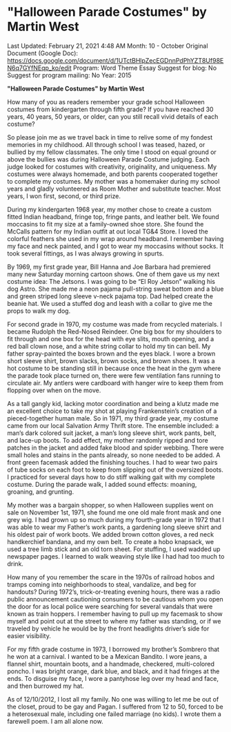 # "Halloween Parade Costumes" by Martin West

Last Updated: February 21, 2021 4:48 AM
Month: 10 - October
Original Document (Google Doc): https://docs.google.com/document/d/1UTctBHlpZecEGDnnPdPhYZT8Uf98EN6q7GYfNEqp_ko/edit
Program: Word Theme Essay
Suggest for blog: No
Suggest for program mailing: No
Year: 2015

**"Halloween Parade Costumes" by Martin West**

How many of you as readers remember your grade school Halloween costumes from kindergarten through fifth grade? If you have reached 30 years, 40 years, 50 years, or older, can you still recall vivid details of each costume?

So please join me as we travel back in time to relive some of my fondest memories in my childhood. All through school I was teased, hazed, or bullied by my fellow classmates. The only time I stood on equal ground or above the bullies was during Halloween Parade Costume judging. Each judge looked for costumes with creativity, originality, and uniqueness. My costumes were always homemade, and both parents cooperated together to complete my costumes. My mother was a homemaker during my school years and gladly volunteered as Room Mother and substitute teacher. Most years, I won first, second, or third prize.

During my kindergarten 1968 year, my mother chose to create a custom fitted Indian headband, fringe top, fringe pants, and leather belt. We found moccasins to fit my size at a family-owned shoe store. She found the McCalls pattern for my Indian outfit at out local TG&4 Store. I loved the colorful feathers she used in my wrap around headband. I remember having my face and neck painted, and I got to wear my moccasins without socks. It took several fittings, as I was always growing in spurts.

By 1969, my first grade year, Bill Hanna and Joe Barbara had premiered many new Saturday morning cartoon shows. One of them gave us my next costume idea: The Jetsons. I was going to be “El Roy Jetson” walking his dog Astro. She made me a neon pajama pull-string sweat bottom and a blue and green striped long sleeve v-neck pajama top. Dad helped create the beanie hat. We used a stuffed dog and leash with a collar to give me the props to walk my dog.

For second grade in 1970, my costume was made from recycled materials. I became Rudolph the Red-Nosed Reindeer. One big box for my shoulders to fit through and one box for the head with eye slits, mouth opening, and a red ball clown nose, and a white string collar to hold my tin can bell. My father spray-painted the boxes brown and the eyes black. I wore a brown short sleeve shirt, brown slacks, brown socks, and brown shoes. It was a hot costume to be standing still in because once the heat in the gym where the parade took place turned on, there were few ventilation fans running to circulate air. My antlers were cardboard with hanger wire to keep them from flopping over when on the move.

As a tall gangly kid, lacking motor coordination and being a klutz made me an excellent choice to take my shot at playing Frankenstein’s creation of a pieced-together human male. So in 1971, my third grade year, my costume came from our local Salvation Army Thrift store. The ensemble included: a man’s dark colored suit jacket, a man’s long sleeve shirt, work pants, belt, and lace-up boots. To add effect, my mother randomly ripped and tore patches in the jacket and added fake blood and spider webbing. There were small holes and stains in the pants already, so none needed to be added. A front green facemask added the finishing touches. I had to wear two pairs of tube socks on each foot to keep from slipping out of the oversized boots. I practiced for several days how to do stiff walking gait with my complete costume. During the parade walk, I added sound effects: moaning, groaning, and grunting.

My mother was a bargain shopper, so when Halloween supplies went on sale on November 1st, 1971, she found me one old male front mask and one grey wig. I had grown up so much during my fourth-grade year in 1972 that I was able to wear my Father’s work pants, a gardening long sleeve shirt and his oldest pair of work boots. We added brown cotton gloves, a red neck handkerchief bandana, and my own belt. To create a hobo knapsack, we used a tree limb stick and an old torn sheet. For stuffing, I used wadded up newspaper pages. I learned to walk weaving style like I had had too much to drink.

How many of you remember the scare in the 1970s of railroad hobos and tramps coming into neighborhoods to steal, vandalize, and beg for handouts? During 1972’s, trick-or-treating evening hours, there was a radio public announcement cautioning consumers to be cautious whom you open the door for as local police were searching for several vandals that were known as train hoppers. I remember having to pull up my facemask to show myself and point out at the street to where my father was standing, or if we traveled by vehicle he would be by the front headlights driver’s side for easier visibility.

For my fifth grade costume in 1973, I borrowed my brother’s Sombrero that he won at a carnival. I wanted to be a Mexican Bandito. I wore jeans, a flannel shirt, mountain boots, and a handmade, checkered, multi-colored poncho. I was bright orange, dark blue, and black, and it had fringes at the ends. To disguise my face, I wore a pantyhose leg over my head and face, and then burrowed my hat.

As of 12/10/2012, I lost all my family. No one was willing to let me be out of the closet, proud to be gay and Pagan. I suffered from 12 to 50, forced to be a heterosexual male, including one failed marriage (no kids). I wrote them a farewell poem. I am all alone now.
